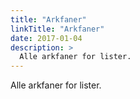 ```yaml
---
title: "Arkfaner"
linkTitle: "Arkfaner"
date: 2017-01-04
description: >
  Alle arkfaner for lister.
---
```

Alle arkfaner for lister.